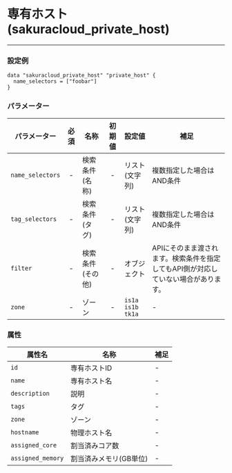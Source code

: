 # 専有ホスト(sakuracloud_private_host)

---

### 設定例

```hcl
data "sakuracloud_private_host" "private_host" {
  name_selectors = ["foobar"]
}
```

### パラメーター

|パラメーター         |必須  |名称                |初期値     |設定値                    |補足                                          |
|-------------------|:---:|--------------------|:--------:|------------------------|----------------------------------------------|
| `name_selectors`  | -   | 検索条件(名称)      | -        | リスト(文字列)           | 複数指定した場合はAND条件  |
| `tag_selectors`   | -   | 検索条件(タグ)      | -        | リスト(文字列)           | 複数指定した場合はAND条件  |
| `filter`          | -   | 検索条件(その他)    | -        | オブジェクト             | APIにそのまま渡されます。検索条件を指定してもAPI側が対応していない場合があります。 |
| `zone`            | -   | ゾーン | - | `is1a`<br />`is1b`<br />`tk1a` | - |


### 属性

|属性名                | 名称                    | 補足                                        |
|---------------------|------------------------|--------------------------------------------|
| `id`                | 専有ホストID            | -                                          |
| `name`              | 専有ホスト名           | - |
| `description`       | 説明  | - |
| `tags`              | タグ | - | 
| `zone`              | ゾーン | - | 
| `hostname`          | 物理ホスト名   | -                                          |
| `assigned_core`     | 割当済みコア数           | -                                          |
| `assigned_memory`   | 割当済みメモリ(GB単位)    | -                                          |
